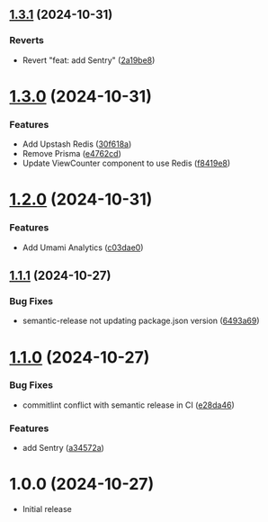 ## [1.3.1](https://github.com/ruchernchong/portfolio/compare/v1.3.0...v1.3.1) (2024-10-31)

### Reverts

- Revert "feat: add Sentry" ([2a19be8](https://github.com/ruchernchong/portfolio/commit/2a19be81d6267b44c84ed76c7cecba9b3cac0757))

# [1.3.0](https://github.com/ruchernchong/portfolio/compare/v1.2.0...v1.3.0) (2024-10-31)

### Features

- Add Upstash Redis ([30f618a](https://github.com/ruchernchong/portfolio/commit/30f618ad5cbc2f71877f30852db6c38d09a0eb6a))
- Remove Prisma ([e4762cd](https://github.com/ruchernchong/portfolio/commit/e4762cdbb17e5e0279d4de0548a214eedbb3288e))
- Update ViewCounter component to use Redis ([f8419e8](https://github.com/ruchernchong/portfolio/commit/f8419e8586ea90f59ae13e4ef757f2ed19fd0721))

# [1.2.0](https://github.com/ruchernchong/portfolio/compare/v1.1.1...v1.2.0) (2024-10-31)

### Features

- Add Umami Analytics ([c03dae0](https://github.com/ruchernchong/portfolio/commit/c03dae089ac16d984b3f94aeef86786b948c25bc))

## [1.1.1](https://github.com/ruchernchong/portfolio/compare/v1.1.0...v1.1.1) (2024-10-27)

### Bug Fixes

- semantic-release not updating package.json version ([6493a69](https://github.com/ruchernchong/portfolio/commit/6493a69b79e3cee57c4dedb19c12937f877efa79))

# [1.1.0](https://github.com/ruchernchong/portfolio/compare/v1.0.0...v1.1.0) (2024-10-27)

### Bug Fixes

- commitlint conflict with semantic release in CI ([e28da46](https://github.com/ruchernchong/portfolio/commit/e28da46e35063104c22bf7f7de4d95975ef9ae98))

### Features

- add Sentry ([a34572a](https://github.com/ruchernchong/portfolio/commit/a34572ae590a873ff23968adbf59bfd09b9ae4a1))

# 1.0.0 (2024-10-27)

- Initial release
